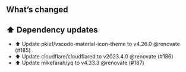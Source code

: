 ## What’s changed
## ⬆️ Dependency updates

- ⬆️ Update pkief/vscode-material-icon-theme to v4.26.0 @renovate (#185)
- ⬆️ Update cloudflare/cloudflared to v2023.4.0 @renovate (#186)
- ⬆️ Update mikefarah/yq to v4.33.3 @renovate (#187)
